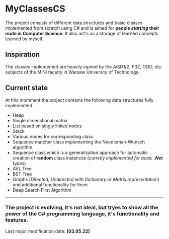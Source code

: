 # MyClassesCS
The project consists of different data structures and basic classes implemented from scratch using C# and is 
aimed for **people *starting* their route in Computer Science**. It also act's as a storage of learned concepts learned by myself.

## Inspiration
The classes implemented are heavily inpired by the AiSD1/2, P3Z, OOD, etc. subjects of the MiNI faculty in Warsaw University of Technology.

## Current state
At this momment the project contains the following data structures fully implemented:
- Heap
- Single dimenstional matrix
- List based on singly linked nodes
- Stack
- Various nodes for corresponding class
- Sequence matcher class implementing the Needleman-Wunsch algorithm
- Sequence class which is a generalization approach for automatic creation of **random** class instances (*curretly implemented for basic **.Net** types*)
- AVL Tree
- BST Tree
- Graphs (*Directed, Undirected with Dictionary or Matrix representation*) and additional functionality for them
- Deep Search First Algorithm

---

### The project is evolving, it's not ideal, but tryes to show all the power of the C# programming language, it's functionality and features.
Last major modification date: **\[03.05.22\]**
